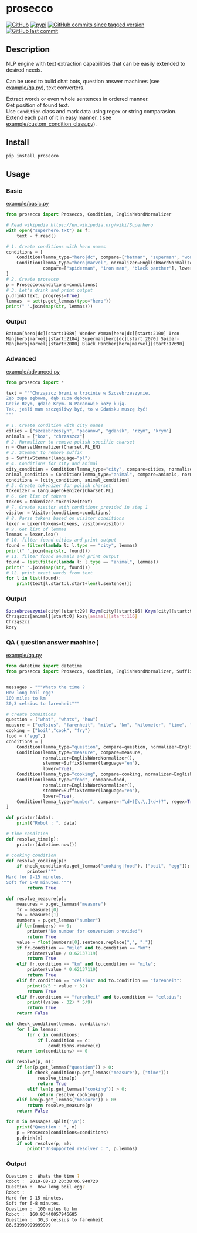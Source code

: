 prosecco
====

[![GitHub](https://img.shields.io/github/license/vane/prosecco)](https://github.com/vane/prosecco/blob/master/LICENSE)
[![pypi](https://img.shields.io/pypi/v/prosecco)](https://pypi.org/project/prosecco/)
[![GitHub commits since tagged version](https://img.shields.io/github/commits-since/vane/prosecco/0.0.6)](https://github.com/vane/prosecco/compare/0.0.6...master)
[![GitHub last commit](https://img.shields.io/github/last-commit/vane/prosecco)](https://github.com/vane/prosecco)

  
## Description

NLP engine with text extraction capabilities that can be easily extended to desired needs.

Can be used to build chat bots, question answer machines (see [example/qa.py](https://github.com/vane/prosecco/blob/master/example/qa.py)), text converters.

Extract words or even whole sentences in ordered manner.  
Get position of found text.  
Use ```Condition``` class and mark data using regex or string comparasion.  
Extend each part of it in easy manner. ( see [example/custom_condition_class.py](https://github.com/vane/prosecco/blob/master/example/custom_condition_class.py)).

## Install
```bash
pip install prosecco
```
## Usage

### Basic
[example/basic.py](https://github.com/vane/prosecco/blob/master/example/basic.py)
```python
from prosecco import Prosecco, Condition, EnglishWordNormalizer

# Read wikipedia https://en.wikipedia.org/wiki/Superhero
with open("superhero.txt") as f:
    text = f.read()

# 1. Create conditions with hero names
conditions = [
    Condition(lemma_type="hero|dc", compare=["batman", "superman", "wonder woman"], lower=True),
    Condition(lemma_type="hero|marvel", normalizer=EnglishWordNormalizer(),
              compare=["spiderman", "iron man", "black panther"], lower=True)
]
# 2. Create prosecco
p = Prosecco(conditions=conditions)
# 3. Let's drink and print output
p.drink(text, progress=True)
lemmas  = set(p.get_lemmas(type="hero"))
print(" ".join(map(str, lemmas)))
```

### Output
```Batman[hero|dc][start:1089] Wonder Woman[hero|dc][start:2100] Iron Man[hero|marvel][start:2184] Superman[hero|dc][start:2070] Spider-Man[hero|marvel][start:2080] Black Panther[hero|marvel][start:17690]```

### Advanced
[example/advanced.py](https://github.com/vane/prosecco/blob/master/example/advanced.py)
```python
from prosecco import *

text = """Chrząszcz brzmi w trzcinie w Szczebrzeszynie.
Ząb zupa zębowa, dąb zupa dębowa.
Gdzie Rzym, gdzie Krym. W Pacanowie kozy kują.
Tak, jeśli mam szczęśliwy być, to w Gdańsku muszę żyć! 
"""

# 1. Create condition with city names
cities = ["szczebrzeszyn", "pacanow", "gdansk", "rzym", "krym"]
animals = ["koz", "chrzaszcz"]
# 2. Normalizer to remove polish specific charset
n = CharsetNormalizer(Charset.PL_EN)
# 3. Stemmer to remove suffix
s = SuffixStemmer(language="pl")
# 4. Conditions for city and animal
city_condition = Condition(lemma_type="city", compare=cities, normalizer=n, stemmer=s, lower=True)
animal_condition = Condition(lemma_type="animal", compare=animals, normalizer=n, stemmer=s, lower=True)
conditions = [city_condition, animal_condition]
# 5. Create tokenizer for polish charset
tokenizer = LanguageTokenizer(Charset.PL)
# 6. Get list of tokens
tokens = tokenizer.tokenize(text)
# 7. Create visitor with conditions provided in step 1
visitor = Visitor(conditions=conditions)
# 8. Parse tokens based on visitor conditions
lexer = Lexer(tokens=tokens, visitor=visitor)
# 9. Get list of lemmas
lemmas = lexer.lex()
# 10. filter found cities and print output
found = filter(lambda l: l.type == "city", lemmas)
print(" ".join(map(str, found)))
# 11. filter found anumals and print output
found = list(filter(lambda l: l.type == "animal", lemmas))
print(" ".join(map(str, found)))
# 12. print exact words from text
for l in list(found):
    print(text[l.start:l.start+len(l.sentence)])
```   

### Output
```bash
Szczebrzeszynie[city][start:29] Rzym[city][start:86] Krym[city][start:98] Pacanowie[city][start:106] Gdańsku[city][start:163]
Chrząszcz[animal][start:0] kozy[animal][start:116]
Chrząszcz
kozy
```

### QA ( question answer machine )
[example/qa.py](https://github.com/vane/prosecco/blob/master/example/qa.py)
```python
from datetime import datetime
from prosecco import Prosecco, Condition, EnglishWordNormalizer, SuffixStemmer


messages = """Whats the time ?
How long boil egg?
100 miles to km
30,3 celsius to farenheit"""

# create conditions
question = ("what", "whats", "how")
measure = ("celsius", "farenheit", "mile", "km", "kilometer", "time", "long")
cooking = ("boil","cook", "fry")
food = ("egg",)
conditions = [
    Condition(lemma_type="question", compare=question, normalizer=EnglishWordNormalizer(), lower=True),
    Condition(lemma_type="measure", compare=measure,
              normalizer=EnglishWordNormalizer(),
              stemmer=SuffixStemmer(language="en"),
              lower=True),
    Condition(lemma_type="cooking", compare=cooking, normalizer=EnglishWordNormalizer(), lower=True),
    Condition(lemma_type="food", compare=food,
              normalizer=EnglishWordNormalizer(),
              stemmer=SuffixStemmer(language="en"),
              lower=True),
    Condition(lemma_type="number", compare=r"\d+([\.\,]\d+)?", regex=True, until_character=" "),
]

def printer(data):
    print("Robot : ", data)

# time condition
def resolve_time(p):
    printer(datetime.now())

# cooking condition
def resolve_cooking(p):
    if check_condition(p.get_lemmas("cooking|food"), ["boil", "egg"]):
        printer("""
Hard for 9-15 minutes.
Soft for 6-8 minutes.""")
        return True

def resolve_measure(p):
    measures = p.get_lemmas("measure")
    fr = measures[0]
    to = measures[1]
    numbers = p.get_lemmas("number")
    if len(numbers) == 0:
        printer("No number for conversion provided")
        return True
    value = float(numbers[0].sentence.replace(",", "."))
    if fr.condition == "mile" and to.condition == "km":
        printer(value / 0.62137119)
        return True
    elif fr.condition == "km" and to.condition == "mile":
        printer(value * 0.62137119)
        return True
    elif fr.condition == "celsius" and to.condition == "farenheit":
        print(9/5 * value + 32)
        return True
    elif fr.condition == "farenheit" and to.condition == "celsius":
        print((value - 32) * 5/9)
        return True
    return False

def check_condition(lemmas, conditions):
    for l in lemmas:
        for c in conditions:
            if l.condition == c:
                conditions.remove(c)
    return len(conditions) == 0

def resolve(p, m):
    if len(p.get_lemmas("question")) > 0:
        if check_condition(p.get_lemmas("measure"), ["time"]):
            resolve_time(p)
            return True
        elif len(p.get_lemmas("cooking")) > 0:
            return resolve_cooking(p)
    elif len(p.get_lemmas("measure")) > 0:
        return resolve_measure(p)
    return False

for m in messages.split('\n'):
    print("Question : ", m)
    p = Prosecco(conditions=conditions)
    p.drink(m)
    if not resolve(p, m):
        print("Unsupported resolver : ", p.lemmas)
```

### Output

```bash
Question :  Whats the time ?
Robot :  2019-08-13 20:38:06.948720
Question :  How long boil egg?
Robot :  
Hard for 9-15 minutes.
Soft for 6-8 minutes.
Question :  100 miles to km
Robot :  160.93440057946685
Question :  30,3 celsius to farenheit
86.53999999999999
```
